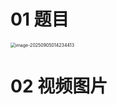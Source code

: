 # 01 题目

<img src="https://cvp.oss-cn-shanghai.aliyuncs.com/202509050142501.png" alt="image-20250905014234413" style="zoom:50%;" />



# 02 视频图片

